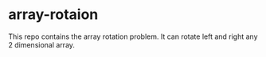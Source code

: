 # array-rotaion

This repo contains the array rotation problem. It can rotate left and right any 2 dimensional array.

